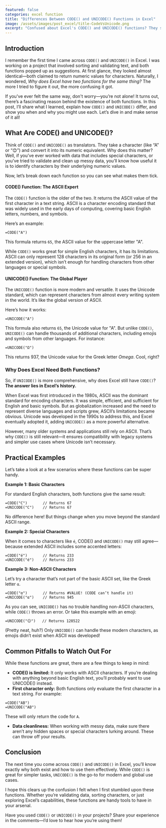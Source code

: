 ```yaml
---
featured: false
categories: excel function
title: "Differences Between CODE() and UNICODE() Functions in Excel"
image: /assets/images/post_excel/title-CodeVsUnicode.png
excerpt: "Confused about Excel's CODE() and UNICODE() functions? They seem similar but have different purposes. This quick guide explains how they work and when to use each!"
---
```


## Introduction

I remember the first time I came across `CODE()` and `UNICODE()` in Excel. I was working on a project that involved sorting and validating text, and both functions popped up as suggestions. At first glance, they looked almost identical—both claimed to return numeric values for characters. Naturally, I wondered, _Why does Excel have two functions for the same thing?_ The more I tried to figure it out, the more confusing it got.

If you've ever felt the same way, don't worry—you’re not alone! It turns out, there’s a fascinating reason behind the existence of both functions. In this post, I’ll share what I learned, explain how `CODE()` and `UNICODE()` differ, and show you when and why you might use each. Let’s dive in and make sense of it all!

## What Are CODE() and UNICODE()?

Think of `CODE()` and `UNICODE()` as translators. They take a character (like “A” or “😊”) and convert it into its numeric equivalent. Why does this matter? Well, if you’ve ever worked with data that includes special characters, or you’ve tried to validate and clean up messy data, you’ll know how useful it is to identify characters by their underlying numeric values.

Now, let’s break down each function so you can see what makes them tick.

#### CODE() Function: The ASCII Expert

The `CODE()` function is the older of the two. It returns the ASCII value of the first character in a text string. ASCII is a character encoding standard that was widely used in the early days of computing, covering basic English letters, numbers, and symbols.

Here’s an example:

```excel
=CODE("A")
```
This formula returns `65`, the ASCII value for the uppercase letter "A".

While `CODE()` works great for simple English characters, it has its limitations. ASCII can only represent 128 characters in its original form (or 256 in an extended version), which isn’t enough for handling characters from other languages or special symbols.

#### UNICODE() Function: The Global Player

The `UNICODE()` function is more modern and versatile. It uses the Unicode standard, which can represent characters from almost every writing system in the world. It’s like the global version of ASCII.

Here’s how it works:

```excel
=UNICODE("A")
```
This formula also returns `65`, the Unicode value for "A". But unlike `CODE()`, `UNICODE()` can handle thousands of additional characters, including emojis and symbols from other languages. For instance:

```excel
=UNICODE("Ω")
```
This returns 937, the Unicode value for the Greek letter *Omega*. Cool, right?

### Why Does Excel Need Both Functions?

So, if `UNICODE()` is more comprehensive, why does Excel still have `CODE()`? **The answer lies in Excel’s history.**

When Excel was first introduced in the 1980s, ASCII was the dominant standard for encoding characters. It was simple, efficient, and sufficient for English and basic symbols. But as globalization increased and the need to represent diverse languages and scripts grew, ASCII’s limitations became obvious. Unicode was developed in the 1990s to address this, and Excel eventually adopted it, adding `UNICODE()` as a more powerful alternative.

However, many older systems and applications still rely on ASCII. That’s why `CODE()` is still relevant—it ensures compatibility with legacy systems and simpler use cases where Unicode isn’t necessary.

## Practical Examples

Let’s take a look at a few scenarios where these functions can be super handy.

**Example 1: Basic Characters**

For standard English characters, both functions give the same result:

```excel
=CODE("C")       // Returns 67
=UNICODE("C")    // Returns 67
```
No difference here! But things change when you move beyond the standard ASCII range.

**Example 2: Special Characters**

When it comes to characters like `é`, CODE() and `UNICODE()` may still agree—because extended ASCII includes some accented letters:

```excel
=CODE("é")       // Returns 233
=UNICODE("é")    // Returns 233
```

**Example 3: Non-ASCII Characters**

Let’s try a character that’s not part of the basic ASCII set, like the Greek letter `α`.

```excel
=CODE("α")       // Returns #VALUE! (CODE can’t handle it)
=UNICODE("α")    // Returns 945
```
As you can see, `UNICODE()` has no trouble handling non-ASCII characters, while `CODE()` throws an error. Or take this example with an emoji:

```excel
=UNICODE("😊")   // Returns 128522
```
(Pretty neat, huh?) Only `UNICODE()` can handle these modern characters, as emojis didn’t exist when ASCII was developed!

## Common Pitfalls to Watch Out For

While these functions are great, there are a few things to keep in mind:

- **CODE() is limited:** It only works with ASCII characters. If you’re dealing with anything beyond basic English text, you’ll probably want to use UNICODE() instead.
- **First character only:** Both functions only evaluate the first character in a text string. For example:
```excel
=CODE("AB")
=UNICODE("AB")
```
These will only return the code for `A`.
- **Data cleanliness:** When working with messy data, make sure there aren’t any hidden spaces or special characters lurking around. These can throw off your results.

## Conclusion

The next time you come across `CODE()` and `UNICODE()` in Excel, you’ll know exactly why both exist and how to use them effectively. While `CODE()` is great for simpler tasks, `UNICODE()` is the go-to for modern and global use cases.

I hope this clears up the confusion I felt when I first stumbled upon these functions. Whether you’re validating data, sorting characters, or just exploring Excel’s capabilities, these functions are handy tools to have in your arsenal.

Have you used `CODE()` or `UNICODE()` in your projects? Share your experience in the comments—I’d love to hear how you’re using them!